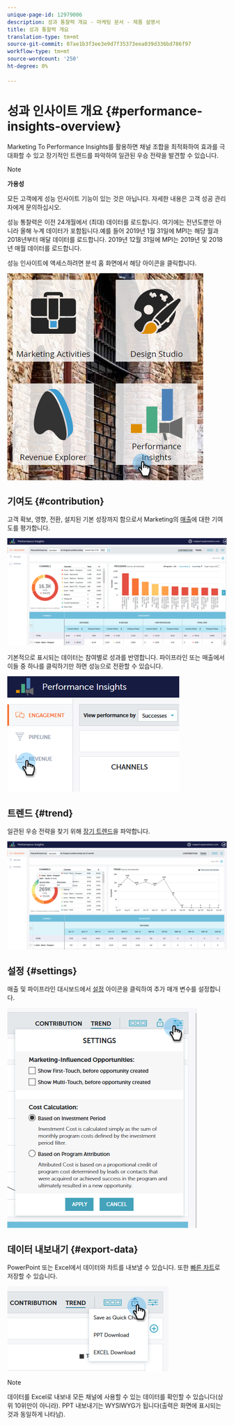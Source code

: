 ```yaml
---
unique-page-id: 12979006
description: 성과 통찰력 개요 - 마케팅 문서 - 제품 설명서
title: 성과 통찰력 개요
translation-type: tm+mt
source-git-commit: 07ae1b3f3ee3e9d7f35373eea039d336bd786f97
workflow-type: tm+mt
source-wordcount: '250'
ht-degree: 0%

---
```



# 성과 인사이트 개요 {#performance-insights-overview}

Marketing To Performance Insights를 활용하면 채널 조합을 최적화하여 효과를 극대화할 수 있고 장기적인 트렌드를 파악하여 일관된 우승 전략을 발견할 수 있습니다.

>[!NOTE]
>
>**가용성**
>
>모든 고객에게 성능 인사이트 기능이 있는 것은 아닙니다. 자세한 내용은 고객 성공 관리자에게 문의하십시오.

성능 통찰력은 이전 24개월에서 (최대) 데이터를 로드합니다. 여기에는 전년도뿐만 아니라 올해 누계 데이터가 포함됩니다.예를 들어 2019년 1월 31일에 MPI는 해당 월과 2018년부터 매달 데이터를 로드합니다. 2019년 12월 31일에 MPI는 2019년 및 2018년 매월 데이터를 로드합니다.

성능 인사이트에 액세스하려면 분석 홈 화면에서 해당 아이콘을 클릭합니다.

![](assets/one.png)

## 기여도 {#contribution}

고객 확보, 영향, 전환, 설치된 기본 성장까지 함으로서 Marketing의 [매출](http://docs.marketo.com/x/QAvG)에 대한 기여도를 평가합니다.

![](assets/two.png)

기본적으로 표시되는 데이터는 참여별로 성과를 반영합니다. 파이프라인 또는 매출에서 이들 중 하나를 클릭하기만 하면 성능으로 전환할 수 있습니다.

![](assets/3.png)

## 트렌드 {#trend}

일관된 우승 전략을 찾기 위해 [장기 트렌드](http://docs.marketo.com/x/QgvG)을 파악합니다.

![](assets/4.png)

## 설정 {#settings}

매출 및 파이프라인 대시보드에서 [설정](http://docs.marketo.com/x/pIDS) 아이콘을 클릭하여 추가 매개 변수를 설정합니다.

![](assets/5.png)

## 데이터 내보내기 {#export-data}

PowerPoint 또는 Excel에서 데이터와 차트를 내보낼 수 있습니다. 또한 [빠른 차트](https://docs.marketo.com/x/iRLG)로 저장할 수 있습니다.

![](assets/6.png)

>[!NOTE]
>
>데이터를 Excel로 내보내 모든 채널에 사용할 수 있는 데이터를 확인할 수 있습니다(상위 10위만이 아니라). PPT 내보내기는 WYSIWYG가 됩니다(출력은 화면에 표시되는 것과 동일하게 나타남).

